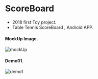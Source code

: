 # ScoreBoard
- 2018 first Toy project.
- Table Tennis ScoreBoard , Android APP. 
 
#### MockUp Image.
![mockUp](https://github.com/superbderrick/ScoreBoard/blob/master/images/mockup/simple_mookup.png)








#### Demo01.
![demo1](https://github.com/superbderrick/ScoreBoard/blob/master/images/de.gif)